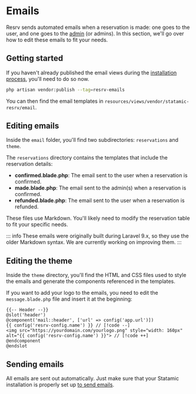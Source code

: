 # Emails

Resrv sends automated emails when a reservation is made: one goes to the user, and one goes to the [admin](./configuration#reservation-settings) (or admins). In this section, we'll go over how to edit these emails to fit your needs.

## Getting started

If you haven't already published the email views during the [installation process](./installation#install-script), you'll need to do so now.

```bash
php artisan vendor:publish --tag=resrv-emails
```

You can then find the email templates in `resources/views/vendor/statamic-resrv/email`.

## Editing emails

Inside the `email` folder, you'll find two subdirectories: `reservations` and `theme`.

The `reservations` directory contains the templates that include the reservation details:

- **confirmed.blade.php**: The email sent to the user when a reservation is confirmed.
- **made.blade.php**: The email sent to the admin(s) when a reservation is confirmed.
- **refunded.blade.php**: The email sent to the user when a reservation is refunded.

These files use Markdown. You'll likely need to modify the reservation table to fit your specific needs.

::: info
These emails were originally built during Laravel 9.x, so they use the older Markdown syntax. We are currently working on improving them.
:::

## Editing the theme

Inside the `theme` directory, you'll find the HTML and CSS files used to style the emails and generate the components referenced in the templates.

If you want to add your logo to the emails, you need to edit the `message.blade.php` file and insert it at the beginning:

```blade
{{-- Header --}}
@slot('header')
@component('mail::header', ['url' => config('app.url')])
{{ config('resrv-config.name') }} // [!code --]
<img src="https://yourdomain.com/yourlogo.png" style="width: 160px" alt="{{ config('resrv-config.name') }}"> // [!code ++]
@endcomponent
@endslot
```

## Sending emails

All emails are sent out automatically. Just make sure that your Statamic installation is properly set up [to send emails](https://statamic.dev/email).